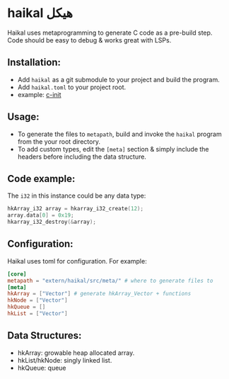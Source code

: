 # haikal هيكل
Haikal uses metaprogramming to generate C code as a pre-build step.  
Code should be easy to debug & works great with LSPs.  
## Installation:
- Add `haikal` as a git submodule to your project and build the program.  
- Add `haikal.toml` to your project root.
- example: [c-init](https://github.com/IbrahimHindawi/c-init)
## Usage:
- To generate the files to `metapath`, build and invoke the `haikal` program from the your root directory.  
- To add custom types, edit the `[meta]` section & simply include the headers before including the data structure.  
## Code example:  
The `i32` in this instance could be any data type:  
```c
hkArray_i32 array = hkarray_i32_create(12);
array.data[0] = 0x19;
hkarray_i32_destroy(&array);
```  
## Configuration:
Haikal uses toml for configuration. For example:  
```toml
[core]
metapath = "extern/haikal/src/meta/" # where to generate files to
[meta]
hkArray = ["Vector"] # generate hkArray_Vector + functions
hkNode = ["Vector"]
hkQueue = []
hkList = ["Vector"]
```
## Data Structures:  
- hkArray: growable heap allocated array.
- hkList/hkNode: singly linked list.
- hkQueue: queue
